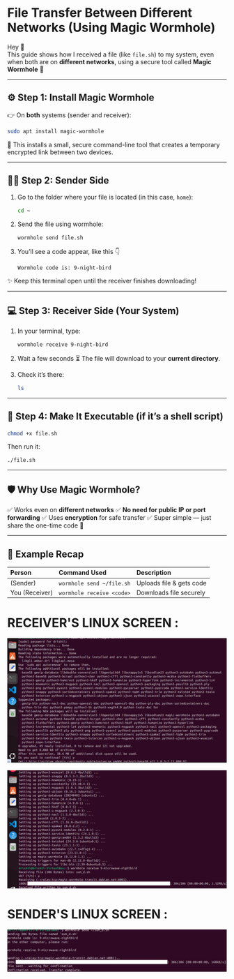 # File Transfer Between Different Networks (Using Magic Wormhole)

Hey 👋  
This guide shows how I received a file  (like `file.sh`) to my system, even when both are on **different networks**, using a secure tool called **Magic Wormhole** 🔐  

---

## ⚙️ Step 1: Install Magic Wormhole

👉 On **both** systems (sender and receiver):

```bash
sudo apt install magic-wormhole
````

🧠 This installs a small, secure command-line tool that creates a temporary encrypted link between two devices.

---

## 👩‍💻 Step 2: Sender Side 

1. Go to the folder where your file is located (in this case, `home`):

   ```bash
   cd ~
   ```
2. Send the file using wormhole:

   ```bash
   wormhole send file.sh
   ```
3. You’ll see a code appear, like this 👇

   ```
   Wormhole code is: 9-night-bird
   ```

✨ Keep this terminal open until the receiver finishes downloading!

---

## 💻 Step 3: Receiver Side (Your System)

1. In your terminal, type:

   ```bash
   wormhole receive 9-night-bird
   ```

   
2. Wait a few seconds ⏳
   The file will download to your **current directory**.

3. Check it’s there:

   ```bash
   ls
   ```

---

## 🔧 Step 4: Make It Executable (if it’s a shell script)

```bash
chmod +x file.sh
```

Then run it:

```bash
./file.sh
```

---

## 🛡️ Why Use Magic Wormhole?

✅ Works even on **different networks**
✅ **No need for public IP or port forwarding**
✅ Uses **encryption** for safe transfer
✅ Super simple — just share the one-time code 🔢

---

## 🧩 Example Recap

| Person            | Command Used               | Description              |
| :---------------- | :------------------------- | :----------------------- |
|  (Sender) | `wormhole send ~/file.sh` | Uploads file & gets code |
| You (Receiver)    | `wormhole receive <code>`  | Downloads file securely  |




# RECEIVER'S LINUX SCREEN :

![alt text](image-14.png)

![alt text](image-15.png)

# SENDER'S LINUX SCREEN :

![alt text](image-16.png)